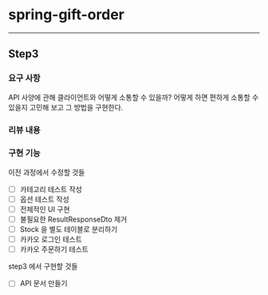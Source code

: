 # spring-gift-order

---

## Step3

### 요구 사항
API 사양에 관해 클라이언트와 어떻게 소통할 수 있을까? 어떻게 하면 편하게 소통할 수 있을지 고민해 보고 그 방법을 구현한다.

### 리뷰 내용


### 구현 기능
이전 과정에서 수정할 것들
- [ ] 카테고리 테스트 작성
- [ ] 옵션 테스트 작성
- [ ] 전체적인 UI 구현
- [ ] 불필요한 ResultResponseDto 제거
- [ ] Stock 을 별도 테이블로 분리하기
- [ ] 카카오 로그인 테스트
- [ ] 카카오 주문하기 테스트

step3 에서 구현할 것들  
- [ ] API 문서 만들기







